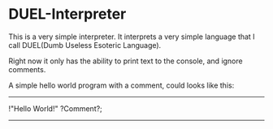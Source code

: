 # DUEL-Interpreter
This is a very simple interpreter.
It interprets a very simple language that I call DUEL(Dumb Useless Esoteric Language).

Right now it only has the ability to print text to the console, and ignore comments.

A simple hello world program with a comment, could looks like this:

-----------------------------------------------------------------------------------------

!"Hello World!" ?Comment?;

-----------------------------------------------------------------------------------------

